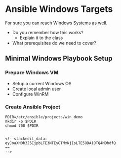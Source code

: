 # Ansible Windows Targets
For sure you can reach Windows Systems as well.
* Do you remember how this works?
	* Explain it to the class
* What prerequisites do we need to cover?

## Minimal Windows Playbook Setup
### Prepare Windows VM
* Setup a current Windows OS
* Create local admin user
* Configure WinRM

### Create Ansible Project 
```
PDIR=/etc/ansible/projects/win_demo
mkdir -p $PDIR
chmod 700 $PDIR


<!--stackedit_data:
eyJoaXN0b3J5IjpbLTE3NTEyOTMxNjIsLTE5ODA1OTQ4MDhdfQ
==
-->